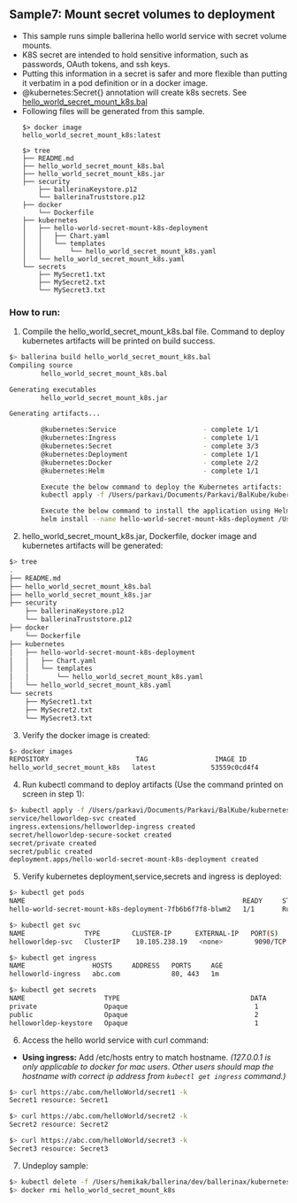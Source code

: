 ## Sample7: Mount secret volumes to deployment 

- This sample runs simple ballerina hello world service with secret volume mounts.
- K8S secret are intended to hold sensitive information, such as passwords, OAuth tokens, and ssh keys.
- Putting this information in a secret is safer and more flexible than putting it verbatim in a pod definition or in a
  docker image.
- @kubernetes:Secret{} annotation will create k8s secrets. See [hello_world_secret_mount_k8s.bal](./hello_world_secret_mount_k8s.bal)  
- Following files will be generated from this sample.
    ``` 
    $> docker image
    hello_world_secret_mount_k8s:latest
    
    $> tree
    ├── README.md
    ├── hello_world_secret_mount_k8s.bal
    ├── hello_world_secret_mount_k8s.jar
    ├── security
        ├── ballerinaKeystore.p12
        └── ballerinaTruststore.p12
    ├── docker
        └── Dockerfile
    ├── kubernetes
    │   ├── hello-world-secret-mount-k8s-deployment
    │   │   ├── Chart.yaml
    │   │   └── templates
    │   │       └── hello_world_secret_mount_k8s.yaml
    │   └── hello_world_secret_mount_k8s.yaml
    └── secrets
        ├── MySecret1.txt
        ├── MySecret2.txt
        └── MySecret3.txt

    ```
### How to run:

1. Compile the  hello_world_secret_mount_k8s.bal file. Command to deploy kubernetes artifacts will be printed on build success.
```bash
$> ballerina build hello_world_secret_mount_k8s.bal
Compiling source
        hello_world_secret_mount_k8s.bal

Generating executables
        hello_world_secret_mount_k8s.jar

Generating artifacts...

        @kubernetes:Service                      - complete 1/1
        @kubernetes:Ingress                      - complete 1/1
        @kubernetes:Secret                       - complete 3/3
        @kubernetes:Deployment                   - complete 1/1
        @kubernetes:Docker                       - complete 2/2 
        @kubernetes:Helm                         - complete 1/1

        Execute the below command to deploy the Kubernetes artifacts: 
        kubectl apply -f /Users/parkavi/Documents/Parkavi/BalKube/kubernetes/samples/sample7/kubernetes

        Execute the below command to install the application using Helm: 
        helm install --name hello-world-secret-mount-k8s-deployment /Users/parkavi/Documents/Parkavi/BalKube/kubernetes/samples/sample7/kubernetes/hello-world-secret-mount-k8s-deployment```
```

2. hello_world_secret_mount_k8s.jar, Dockerfile, docker image and kubernetes artifacts will be generated: 
```bash
$> tree
.
├── README.md
├── hello_world_secret_mount_k8s.bal
├── hello_world_secret_mount_k8s.jar
├── security
    ├── ballerinaKeystore.p12
    └── ballerinaTruststore.p12
├── docker
    └── Dockerfile
├── kubernetes
│   ├── hello-world-secret-mount-k8s-deployment
│   │   ├── Chart.yaml
│   │   └── templates
│   │       └── hello_world_secret_mount_k8s.yaml
│   └── hello_world_secret_mount_k8s.yaml
└── secrets
    ├── MySecret1.txt
    ├── MySecret2.txt
    └── MySecret3.txt

```

3. Verify the docker image is created:
```bash
$> docker images
REPOSITORY                      TAG                 IMAGE ID            CREATED             SIZE
hello_world_secret_mount_k8s   latest              53559c0cd4f4        55 seconds ago      194MB

```

4. Run kubectl command to deploy artifacts (Use the command printed on screen in step 1):
```bash
$> kubectl apply -f /Users/parkavi/Documents/Parkavi/BalKube/kubernetes/samples/sample7/kubernetes
service/helloworldep-svc created
ingress.extensions/helloworldep-ingress created
secret/helloworldep-secure-socket created
secret/private created
secret/public created
deployment.apps/hello-world-secret-mount-k8s-deployment created
```

5. Verify kubernetes deployment,service,secrets and ingress is deployed:
```bash
$> kubectl get pods
NAME                                                       READY     STATUS    RESTARTS   AGE
hello-world-secret-mount-k8s-deployment-7fb6b6f7f8-blwm2   1/1       Running   0          34s

$> kubectl get svc
NAME               TYPE        CLUSTER-IP      EXTERNAL-IP   PORT(S)          AGE
helloworldep-svc   ClusterIP    10.105.238.19   <none>        9090/TCP         47s

$> kubectl get ingress
NAME                 HOSTS     ADDRESS   PORTS     AGE
helloworld-ingress   abc.com             80, 443   1m

$> kubectl get secrets
NAME                    TYPE                                 DATA      AGE
private                 Opaque                                1         1m
public                  Opaque                                2         1m
helloworldep-keystore   Opaque                                1         1m

```

6. Access the hello world service with curl command:

- **Using ingress:**
Add /etc/hosts entry to match hostname. 
_(127.0.0.1 is only applicable to docker for mac users. Other users should map the hostname with correct ip address 
from `kubectl get ingress` command.)_

```bash
$> curl https://abc.com/helloWorld/secret1 -k
Secret1 resource: Secret1

$> curl https://abc.com/helloWorld/secret2 -k
Secret2 resource: Secret2

$> curl https://abc.com/helloWorld/secret3 -k
Secret3 resource: Secret3
```

7. Undeploy sample:
```bash
$> kubectl delete -f /Users/hemikak/ballerina/dev/ballerinax/kubernetes/samples/sample7/kubernetes/
$> docker rmi hello_world_secret_mount_k8s

```
